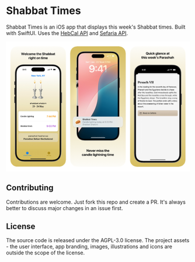 # Shabbat Times

Shabbat Times is an iOS app that displays this week's Shabbat times. Built with SwiftUI. Uses the [HebCal API](https://www.hebcal.com/home/197/shabbat-times-rest-api) and [Sefaria API](https://developers.sefaria.org/reference/getting-started).

<img src="./screenshot.png" alt="" width="650">

## Contributing

Contributions are welcome. Just fork this repo and create a PR. It's always better to discuss major changes in an issue first.

## License

The source code is released under the AGPL-3.0 license.
The project assets - the user interface, app branding, images, illustrations and icons are outside the scope of the license.
